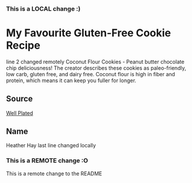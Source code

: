 ### This is a LOCAL change :)
# My Favourite Gluten-Free Cookie Recipe
line 2 changed remotely
Coconut Flour Cookies - Peanut butter chocolate chip deliciousness! 
The creator describes these cookies as paleo-friendly, low carb, gluten free, and dairy free. Coconut flour is high in fiber and protein, which means it can keep you fuller for longer.

## Source
[Well Plated](https://www.wellplated.com/coconut-flour-cookies/)

## Name
Heather Hay
last line changed locally
### This is a REMOTE change :O

This is a remote change to the README
